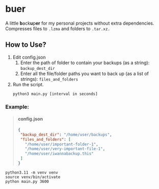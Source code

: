 # buer
A little **b**ack**u**p**er** for my personal projects without extra dependencies. Compresses files to `.lzma` and folders to `.tar.xz.`

## How to Use?
1. Edit config.json
   1. Enter the path of folder to contain your backups \(as a string\): `backup_dest_dir`
   2. Enter all the file/folder paths you want to back up \(as a list of strings\): `files_and_folders`
2. Run the script.
    ```shell
    python3 main.py [interval in seconds]
    ```

### Example:
>#### config.json
>```json
>{
>  "backup_dest_dir": "/home/user/backups",
>  "files_and_folders": [
>    "/home/user/important-folder-1",
>    "/home/user/very-important-file-1",
>    "/home/user/iwannabackup.this"
>  ]
>}
>```

```shell
python3.11 -m venv venv
source venv/bin/activate
python main.py 3600
```